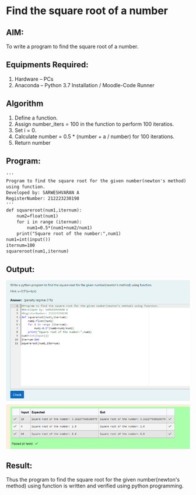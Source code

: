 # Find the square root of a number

## AIM:
To write a program to find the square root of a number.

## Equipments Required:
1. Hardware – PCs
2. Anaconda – Python 3.7 Installation / Moodle-Code Runner

## Algorithm
1. Define a function.
2. Assign number_iters = 100 in the function to perform 100 iteratios.
3. Set i = 0.
4. Calculate  number = 0.5 * (number + a / number) for 100 iterations.
5. Return number

## Program:
```
'''
Program to find the square root for the given number(newton's method) using function.
Developed by: SARWESHVARAN A
RegisterNumber: 212223230198
'''
def squareroot(num1,iternum):
    num2=float(num1)
    for i in range (iternum):
        num1=0.5*(num1+num2/num1)
    print("Square root of the number:",num1)
num1=int(input())
iternum=100
squareroot(num1,iternum)
```
## Output:
![Square root of matrix](<Newton's method.png>)

## Result:
Thus the program to find the square root for the given number(newton's method) using function is written and verified using python programming.
